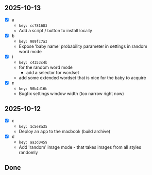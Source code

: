 ## 2025-10-13
- [x] a
    - `key: cc781683`
    - Add a script / button to install locally
- [x] b
    - `key: 909fc7a3`
    - Expose 'baby name' probability parameter in settings in random word mode
- [x] i
    - `key: c4353c4b`
    - for the random word mode
        - add a selector for wordset
    - add some extended wordset that is nice for the baby to acquire
- [x] n
    - `key: 50b4d16b`
    - Bugfix settings window width (too narrow right now)
## 2025-10-12
- [x] c
    - `key: 1c5e8a35`
    - Deploy an app to the macbook (build archive)
- [x] d
    - `key: aa3d0459`
    - Add 'random' image mode - that takes images from all styles randomly
## Done
